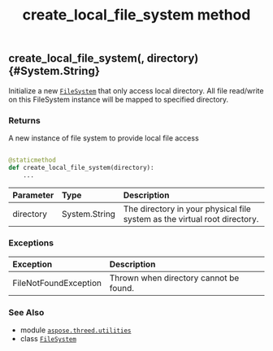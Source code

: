 ﻿---
title: create_local_file_system method
second_title: Aspose.3D for Python via .NET API References
description: 
type: docs
weight: 30
url: /python-net/aspose.threed.utilities/filesystem/create_local_file_system/
is_root: false
---

## create_local_file_system(, directory) {#System.String}

Initialize a new [`FileSystem`](/3d/python-net/aspose.threed.utilities/filesystem) that only access local directory.
All file read/write on this FileSystem instance will be mapped to specified directory.


### Returns 


A new instance of file system to provide local file access


```python

@staticmethod
def create_local_file_system(directory):
    ...
```


| Parameter | Type | Description |
| :- | :- | :- |
| directory | System.String | The directory in your physical file system as the virtual root directory. |
### Exceptions
| Exception | Description |
| :- | :- |
| FileNotFoundException | Thrown when directory cannot be found. |





### See Also
* module [`aspose.threed.utilities`](../../)
* class [`FileSystem`](/3d/python-net/aspose.threed.utilities/filesystem)

